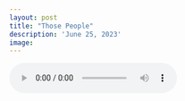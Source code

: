 ```yaml
---
layout: post
title: "Those People"
description: 'June 25, 2023'
image:
---
```


<audio controls preload="metadata">
  <source src="https://docs.google.com/uc?export=open&id=17AAexAGNgzidu3K87FMuFh6s0AN7UUTT" type="audio/mp3">
Your browser does not support the audio element.
</audio>
